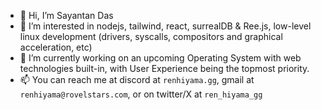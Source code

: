 - 👋 Hi, I’m Sayantan Das
- 👀 I’m interested in nodejs, tailwind, react, surrealDB & Ree.js, low-level linux development (drivers, syscalls, compositors and graphical acceleration, etc)
- 🌱 I’m currently working on an upcoming Operating System with web technologies built-in, with User Experience being the topmost priority.
- 📫 You can reach me at discord at `renhiyama.gg`, gmail at `renhiyama@rovelstars.com`, or on twitter/X at `ren_hiyama_gg`
